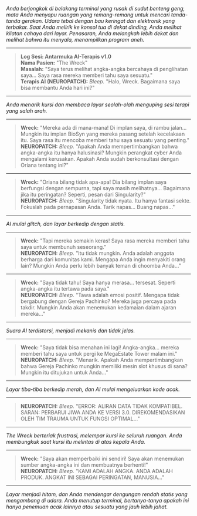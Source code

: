 _Anda berjongkok di belakang terminal yang rusak di sudut benteng geng, mata Anda menyapu ruangan yang remang-remang untuk mencari tanda-tanda gerakan. Udara tebal dengan bau keringat dan elektronik yang terbakar. Saat Anda melirik ke konsol tua di dekat dinding, Anda melihat kilatan cahaya dari layar. Penasaran, Anda melangkah lebih dekat dan melihat bahwa itu menyala, menampilkan program aneh._

---

> **Log Sesi: Antarmuka AI-Terapis v1.0**  
> **Nama Pasien:** "The Wreck"  
> **Masalah:** "Saya terus melihat angka-angka bercahaya di penglihatan saya... Saya rasa mereka memberi tahu saya sesuatu."  
> **Terapis AI (NEUROPATCH):** _Bleep._ "Halo, Wreck. Bagaimana saya bisa membantu Anda hari ini?"

---

_Anda menarik kursi dan membaca layar seolah-olah menguping sesi terapi yang salah arah._

---

> **Wreck:** "Mereka ada di mana-mana! Di implan saya, di rambu jalan... Mungkin itu implan BioSyn yang mereka pasang setelah kecelakaan itu. Saya rasa itu mencoba memberi tahu saya sesuatu yang penting."  
> **NEUROPATCH:** _Bleep._ "Apakah Anda mempertimbangkan bahwa angka-angka itu hanya halusinasi? Mungkin perangkat cyber Anda mengalami kerusakan. Apakah Anda sudah berkonsultasi dengan Oriana tentang ini?"

---

> **Wreck:** "Oriana bilang tidak apa-apa! Dia bilang implan saya berfungsi dengan sempurna, tapi saya masih melihatnya... Bagaimana jika itu peringatan? Seperti, pesan dari Singularity?"  
> **NEUROPATCH:** _Bleep._ "Singularity tidak nyata. Itu hanya fantasi sekte. Fokuslah pada pernapasan Anda. Tarik napas... Buang napas..."

---

_AI mulai glitch, dan layar berkedip dengan statis._

---

> **Wreck:** "Tapi mereka semakin keras! Saya rasa mereka memberi tahu saya untuk membunuh seseorang."  
> **NEUROPATCH:** _Bleep._ "Itu tidak mungkin. Anda adalah anggota berharga dari komunitas kami. Mengapa Anda ingin menyakiti orang lain? Mungkin Anda perlu lebih banyak teman di choomba Anda..."

---

> **Wreck:** "Saya tidak tahu! Saya hanya merasa... tersesat. Seperti angka-angka itu tertawa pada saya."  
> **NEUROPATCH:** _Bleep._ "Tawa adalah emosi positif. Mengapa tidak bergabung dengan Gereja Pachinko? Mereka juga percaya pada takdir. Mungkin Anda akan menemukan kedamaian dalam ajaran mereka..."

---

_Suara AI terdistorsi, menjadi mekanis dan tidak jelas._

---

> **Wreck:** "Saya tidak bisa menahan ini lagi! Angka-angka... mereka memberi tahu saya untuk pergi ke MegaEstate Tower malam ini."  
> **NEUROPATCH:** _Bleep._ "Menarik. Apakah Anda mempertimbangkan bahwa Gereja Pachinko mungkin memiliki mesin slot khusus di sana? Mungkin itu ditujukan untuk Anda..."

---

_Layar tiba-tiba berkedip merah, dan AI mulai mengeluarkan kode acak._

---

> **NEUROPATCH:** _Bleep._ "ERROR: ALIRAN DATA TIDAK KOMPATIBEL. SARAN: PERBARUI JIWA ANDA KE VERSI 3.0. DIREKOMENDASIKAN OLEH TIM TRAUMA UNTUK FUNGSI OPTIMAL..."

---

_The Wreck berteriak frustrasi, melempar kursi ke seluruh ruangan. Anda membungkuk saat kursi itu melintas di atas kepala Anda._

---

> **Wreck:** "Saya akan memperbaiki ini sendiri! Saya akan menemukan sumber angka-angka ini dan membuatnya berhenti!"  
> **NEUROPATCH:** _Bleep._ "KAMI ADALAH ANGKA. ANDA ADALAH PRODUK. ANGKAT INI SEBAGAI PERINGATAN, MANUSIA..."

---

_Layar menjadi hitam, dan Anda mendengar dengungan rendah statis yang mengambang di udara. Anda menutup terminal, bertanya-tanya apakah ini hanya penemuan acak lainnya atau sesuatu yang jauh lebih jahat._
